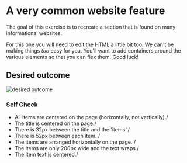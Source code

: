 # A very common website feature

The goal of this exercise is to recreate a section that is found on many informational websites.

For this one you will need to edit the HTML a little bit too. We can't be making things _too_ easy for you. You'll want to add containers around the various elements so that you can flex them. Good luck!

## Desired outcome

![desired outcome](./desired-outcome.png)

### Self Check

- All items are centered on the page (horizontally, not vertically)./
- The title is centered on the page./
- There is 32px between the title and the 'items.'/
- There is 52px between each item. /
- The items are arranged horizontally on the page. /
- The items are only 200px wide and the text wraps./
- The item text is centered./
